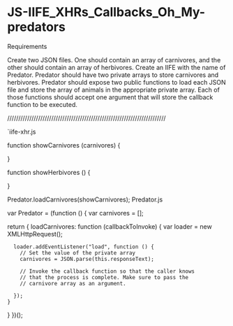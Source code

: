 # JS-IIFE_XHRs_Callbacks_Oh_My-predators

Requirements

Create two JSON files. One should contain an array of carnivores, and the other should contain an array of herbivores.
Create an IIFE with the name of Predator.
Predator should have two private arrays to store carnivores and herbivores.
Predator should expose two public functions to load each JSON file and store the array of animals in the appropriate private array. Each of those functions should accept one argument that will store the callback function to be executed.



////////////////////////////////////////////////////////////////////////

`iife-xhr.js

function showCarnivores (carnivores) {
  
}

function showHerbivores () {

}

Predator.loadCarnivores(showCarnivores);
Predator.js

var Predator = (function () {
  var carnivores = [];

  return {
    loadCarnivores: function (callbackToInvoke) {
      var loader = new XMLHttpRequest();

      loader.addEventListener("load", function () {
        // Set the value of the private array
        carnivores = JSON.parse(this.responseText);

        // Invoke the callback function so that the caller knows
        // that the process is complete. Make sure to pass the 
        // carnivore array as an argument.

      });
    }
  }
})();